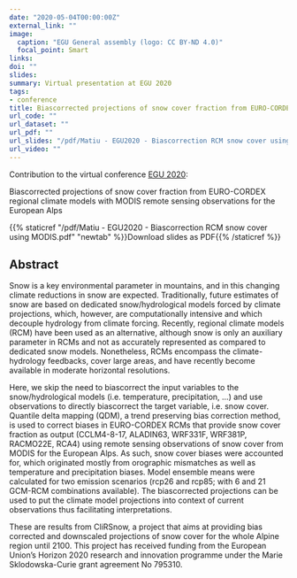 ```yaml
---
date: "2020-05-04T00:00:00Z"
external_link: ""
image:
  caption: "EGU General assembly (logo: CC BY-ND 4.0)"
  focal_point: Smart
links:
doi: ""
slides:
summary: Virtual presentation at EGU 2020
tags:
- conference
title: Biascorrected projections of snow cover fraction from EURO-CORDEX regional climate models with MODIS remote sensing observations for the European Alps
url_code: ""
url_dataset: ""
url_pdf: ""
url_slides: "/pdf/Matiu - EGU2020 - Biascorrection RCM snow cover using MODIS.pdf"
url_video: ""
---
```


Contribution to the virtual conference [EGU 2020](https://www.egu2020.eu/):

Biascorrected projections of snow cover fraction from EURO-CORDEX regional climate models with MODIS remote sensing observations for the European Alps

{{% staticref "/pdf/Matiu - EGU2020 - Biascorrection RCM snow cover using MODIS.pdf" "newtab" %}}Download slides as PDF{{% /staticref %}}


## Abstract

Snow is a key environmental parameter in mountains, and in this changing climate reductions in snow are expected. Traditionally, future estimates of snow are based on dedicated snow/hydrological models forced by climate projections, which, however, are computationally intensive and which decouple hydrology from climate forcing. Recently, regional climate models (RCM) have been used as an alternative, although snow is only an auxiliary parameter in RCMs and not as accurately represented as compared to dedicated snow models. Nonetheless, RCMs encompass the climate-hydrology feedbacks, cover large areas, and have recently become available in moderate horizontal resolutions. 

Here, we skip the need to biascorrect the input variables to the snow/hydrological models (i.e. temperature, precipitation, …) and use observations to directly biascorrect the target variable, i.e. snow cover. Quantile delta mapping (QDM), a trend preserving bias correction method, is used to correct biases in EURO-CORDEX RCMs that provide snow cover fraction as output (CCLM4-8-17, ALADIN63, WRF331F, WRF381P, RACMO22E, RCA4) using remote sensing observations of snow cover from MODIS for the European Alps. As such, snow cover biases were accounted for, which originated mostly from orographic mismatches as well as temperature and precipitation biases. Model ensemble means were calculated for two emission scenarios (rcp26 and rcp85; with 6 and 21 GCM-RCM combinations available). The biascorrected projections can be used to put the climate model projections into context of current observations thus facilitating interpretations.

These are results from CliRSnow, a project that aims at providing bias corrected and downscaled projections of snow cover for the whole Alpine region until 2100. This project has received funding from the European Union’s Horizon 2020 research and innovation programme under the Marie Sklodowska-Curie grant agreement No 795310. 
